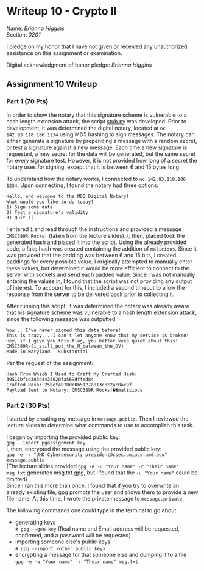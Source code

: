 Writeup 10 - Crypto II   
=====   

Name: *Brianna Higgins*   
Section: *0201*   

I pledge on my honor that I have not given or received any unauthorized assistance on this assignment or examination.   

Digital acknowledgment of honor pledge: *Brianna Higgins*   

## Assignment 10 Writeup   

### Part 1 (70 Pts)   
In order to show the notary that this signature scheme is vulnerable to a hash length extension attack, the script [stub.py](stub.py) was developed.  Prior to development, it was determined the digital notary, located at `nc 142.93.118.186 1234` using MD5 hashing to sign messages.  The notary can either generate a signature by prepending a message with a random secret, or test a signature against a new message.  Each time a new signature is requested, a new secret for the data will be generated, but the same secret for every signature test.  However, it is not provided how long of a secret the notary uses for signing, except that it is between 6 and 15 bytes long.   

To understand how the notary works, I connected to `nc 142.93.118.186 1234`.  Upon connecting, I found the notary had three options:   
```   
Hello, and welcome to the MD5 Digital Notary!   
What would you like to do today?   
1) Sign some data   
2) Test a signature's validity   
3) Quit :(   
```   
I entered `1` and read through the instructions and provided a message `CMSC389R Rocks!` (taken from the lecture slides).  I, then, placed took the generated hash and placed it into the script.  Using the already provided code, a fake hash was created containing the addition of `malicious`.  Since it was provided that the padding was between 6 and 15 bits, I created paddings for every possible value.  I originally attempted to manually enter these values, but determined it would be more efficient to connect to the server with sockets and send each padded value.  Since I was not manually entering the values in, I found that the script was not providing any output of interest.  To account for this, I included a second timeout to allow the response from the server to be delivered back prior to collecting it.   

After running this script, it was determined the notary was already aware that his signature scheme was vulnerable to a hash length extension attack, since the following message was outputted:   
```   
Wow... I've never signed this data before!   
This is crazy... I can't let anyone know that my service is broken!   
Hey, if I give you this flag, you better keep quiet about this!   
CMSC389R-{i_still_put_the_M_between_the_DV}   
Made in Maryland - Substantial   
```   

Per the request of the assignment:   
```   
Hash From Which I Used to Craft My Crafted Hash: 39511bfcd383d4435920fa569dffed84   
Crafted Hash: 25bef4978dc0b5127a813c8c2ac0ac9f   
Payload Sent to Notary: CMSC389R Rocks!��malicious   
```   

### Part 2 (30 Pts)   

I started by creating my message in `message.public`.  Then I reviewed the lecture slides to determine what commands to use to accomplish this task.      

I began by importing the provided public key:      
`gpg --import pgassignment.key`      
I, then, encrypted the message using the provided public key:      
`gpg -e -r "UMD Cybersecurity president@csec.umiacs.umd.edu" message.public`      
(The lecture slides provided `gpg -e -u "Your name" -r "Their name" msg.txt` generates msg.txt.gpg, but I found that the `-u "Your name"` could be omitted)      
Since I ran this more than once, I found that if you try to overwrite an already existing file, gpg prompts the user and allows them to provide a new file name.  At this time, I wrote the private message to `message.private`.   

The following commands one could type in the terminal to go about:   
* generating keys   
`# gpg --gen-key` (Real name and Email address will be requested, confirmed, and a password will be requested)   
* importing someone else's public keys   
`# gpg --import <other public key>`   
* encrypting a message for that someone else and dumping it to a file   
`gpg -e -u "Your name" -r "Their name" msg.txt`   
